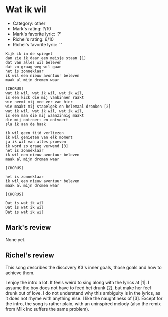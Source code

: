 # Wat ik wil

 * Category: other
 * Mark's rating: ?/10
 * Mark's  favorite lyric: '?'
 * Richel's rating: 6/10
 * Richel's favorite lyric: ' '
 
```
Kijk ik in de spiegel
dan zie ik daar een meisje staan [1]
dat van alles wil beleven
dat zo graag weg wil gaan
het is zonneklaar
ik wil een nieuw avontuur beleven
maak al mijn dromen waar

[CHORUS]
wat ik wil, wat ik wil, wat ik wil,
is een kick die mij vanbinnen raakt
wie neemt mij mee ver van hier
wie maakt mij stapelgek en helemaal dronken [2]
wat ik wil, wat ik wil, wat ik wil,
is een man die mij waanzinnig maakt
die mij ontroert en ontvoert
sla ik aan de haak

ik wil geen tijd verliezen
ik wil genieten van elk moment
ja ik wil van alles proeven
ik word zo graag verwend [3]
het is zonneklaar
ik wil een nieuw avontuur beleven
maak al mijn dromen waar

[CHORUS]

het is zonneklaar
ik wil een nieuw avontuur beleven
maak al mijn dromen waar

[CHORUS]

Dat is wat ik wil
Dat is wat ik wil
Dat is wat ik wil
```

## Mark's review

None yet.

## Richel's review

This song describes the discovery K3's inner goals, those goals and how to achieve them.

I enjoy the intro a lot. It feels weird to sing along with the lyrics at [1]. I assume the boy does not have to feed het drunk [2], but make her feel drunk out of love. 
I do not understand why this ambiguity is in the lyrics, as it does not rhyme with anything else. I like the naughtiness of [3]. Except for the intro, the song
is rather plain, with an uninspired melody (also the remix from Milk Inc suffers the same problem).